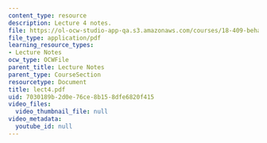 ```yaml
---
content_type: resource
description: Lecture 4 notes.
file: https://ol-ocw-studio-app-qa.s3.amazonaws.com/courses/18-409-behavior-of-algorithms-spring-2002/7030189b2d0e76ce8b158dfe6820f415_lect4.pdf
file_type: application/pdf
learning_resource_types:
- Lecture Notes
ocw_type: OCWFile
parent_title: Lecture Notes
parent_type: CourseSection
resourcetype: Document
title: lect4.pdf
uid: 7030189b-2d0e-76ce-8b15-8dfe6820f415
video_files:
  video_thumbnail_file: null
video_metadata:
  youtube_id: null
---
```

